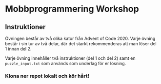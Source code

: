 # Mobbprogrammering Workshop

## Instruktioner

Övningen består av två olika kator från Advent of Code 2020. Varje övning består i sin tur av två delar, där det starkt rekommenderas att man löser del 1 innan del 2. 

Varje övning innehåller två instruktioner (del 1 och del 2) samt en `puzzle_input.txt` som används som underlag för er lösning. 

### Klona ner repot lokalt och kör hårt!
